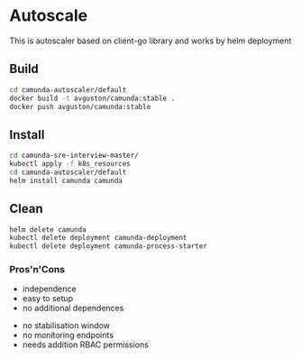 # Autoscale

This is autoscaler based on client-go library and works by helm deployment

## Build

```bash
cd camunda-autoscaler/default
docker build -t avguston/camunda:stable .
docker push avguston/camunda:stable
```


## Install

```bash
cd camunda-sre-interview-master/
kubectl apply -f k8s_resources
cd camunda-autoscaler/default
helm install camunda camunda
```

## Clean

```bash
helm delete camunda
kubectl delete deployment camunda-deployment
kubectl delete deployment camunda-process-starter
```

### Pros'n'Cons

+ independence 
+ easy to setup
+ no additional dependences

- no stabilisation window
- no monitoring endpoints
- needs addition RBAC permissions